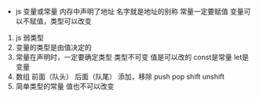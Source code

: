 - js    变量或常量 内存中声明了地址 名字就是地址的别称
常量一定要赋值 
变量可以不赋值，类型可以改变
1. js 弱类型
2. 变量的类型是由值决定的
3. 常量在声明时，一定要确定类型
    类型不可变 值是可以改的   const是常量   let是变量
4. 数组 前面（队头） 后面（队尾） 添加，移除
    push pop    shift unshift
5. 简单类型的常量 值也不可以改变
 
